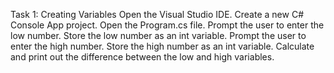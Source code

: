 Task 1: Creating Variables
    Open the Visual Studio IDE.
    Create a new C# Console App project.
    Open the Program.cs file.
    Prompt the user to enter the low number.
    Store the low number as an int variable.
    Prompt the user to enter the high number.
    Store the high number as an int variable.
    Calculate and print out the difference between the low and high variables.

